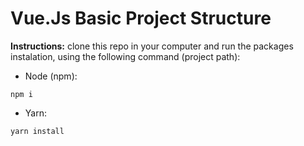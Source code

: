 # Vue.Js Basic Project Structure

<strong>Instructions:</strong> clone this repo in your computer and run the packages instalation, using the following command (project path):

- Node (npm):
````
npm i
````

- Yarn:
```
yarn install
```
